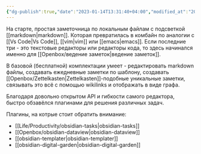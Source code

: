 ```yaml
---
{"dg-publish":true,"date":"2023-01-14T13:31:40+04:00","modified_at":"2023-05-22T16:59:18+04:00","dg-path":"/software/obsidian.md","permalink":"/software/obsidian/","dgPassFrontmatter":true}
---
```



На старте, простая заметочница по локальным файлам с подсветкой [[markdown\|markdown]]. Которая превратилась в комбайн по аналогии с [[Vs Code\|Vs Code]], [[vim\|vim]] или [[emacs\|emacs]]. Если последние три - это текстовые редакторы или редакторы кода, то здесь начинался именно для [[Openbox/ведение заметок\|ведение заметок]]. 

В базовой (бесплатной) комплектации умеет - редактировать markdown файлы, создавать ежедневные заметки по шаблону, создавать [[Openbox/Zettelkasten\|Zettelkasten]]-подобные уникальные заметки, связывать это всё с помощью wikilinks и отображать в виде графа.

Благодаря довольно открытом API и гибкости самого редактора, быстро обзавёлся плагинами для решения различных задач.

Плагины, на котрые стоит обратить внимание:
- [[Life/Productivity/obsidian-tasks\|obsidian-tasks]]
- [[Openbox/obsidian-dataview\|obsidian-dataview]]
- [[obsidian-templater\|obsidian-templater]]
- [[obsidian-digital-garden\|obsidian-digital-garden]]
